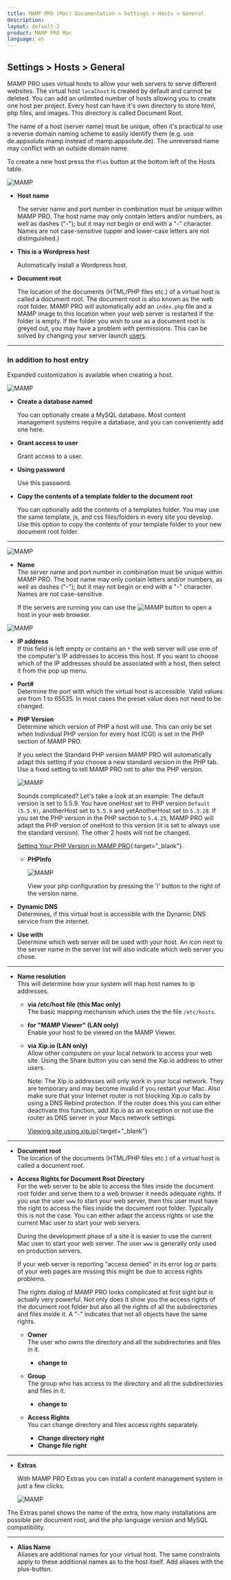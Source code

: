 ```yaml
---
title: MAMP PRO (Mac) Documentation > Settings > Hosts > General
description: 
layout: default-2
product: MAMP PRO Mac
language: en
---
```


## Settings > Hosts > General

MAMP PRO uses virtual hosts to allow your web servers to serve different websites. The virtual host `localhost` is created by default and cannot be deleted. You can add an unlimited number of hosts allowing you to create one host per project. Every host can have it's own directory to store html, php files, and images. This directory is called Document Root.

The name of a host (server name) must be unique, often it's practical to use a reverse domain naming scheme to easily identify them (e.g. use de.appsolute.mamp instead of mamp.appsolute.de). The unreversed name may conflict with an outside domain name. 

To create a new host press the `Plus` button at the bottom left of the Hosts table.

![MAMP](/en/MAMP-PRO-Mac_5/Settings/Hosts/General/OpenHost.png)

*  **Host name**

   The server name and port number in combination must be unique within MAMP PRO.
   The host name may only contain letters and/or numbers, as well as dashes ("-");
   but it may not begin or end with a "-" character.
   Names are not case-sensitive (upper and lower-case letters are not distinguished.)
   
*  **This is a Wordpress host**

   Automatically install a Wordpress host.


*  **Document root**

   The location of the documents (HTML/PHP files etc.) of a virtual host is called a document root. The document root is also known as the web root folder. MAMP PRO will automatically add an `index.php` file and a MAMP image to this location when your web server is restarted if the folder is empty. If the folder you wish to use as a document root is greyed out, you may have a problem with permissions. This can be solved by changing your server launch [users](../../../Troubleshooting/General/General4). 

---

### In addition to host entry

Expanded customization is available when creating a host.

![MAMP](/en/MAMP-PRO-Mac_5/Settings/Hosts/General/openHostExtended.png)

*  **Create a database named**

   You can optionally create a MySQL database. Most content management systems require a database, and you can conveniently add one here.
   
*  **Grant access to user**

   Grant access to a user.
   
*  **Using password**

   Use this password.


*  **Copy the contents of a template folder to the document root**

   You can optionally add the contents of a templates folder. You may use the same template, js, and css files/folders in every site you develop. Use this option to copy the contents of your template folder to your new document root folder.

---

![MAMP](/en/MAMP-PRO-Mac_5/Settings/Hosts/General/General.png)

<a name="open_host"></a>

*  **Name**  
   The server name and port number in combination must be unique within MAMP PRO.
   The host name may only contain letters and/or numbers, as well as dashes ("-");
   but it may not begin or end with a "-" character.
   Names are not case-sensitive.

   If the servers are running you can use the ![MAMP](/en/MAMP-PRO-Mac/First-Steps/BlackArrow.png) button to open a host in your web browser.

  ![MAMP](/en/MAMP-PRO-Mac/Settings/Hosts/General/Browsers.png)

*  **IP address**  
   If this field is left empty or contains an `*` the web server will use one of the computer's IP addresses to access this host.
   If you want to choose which of the IP addresses should be associated with a host, then select it from the pop up menu.

*  **Port#**  
   Determine the port with which the virtual host is accessible. Valid values are from 1 to 65535.
   In most cases the preset value does not need to be changed.

<a name="setting_php_version"></a> 

*  **PHP Version**  
   Determine which version of PHP a host will use. This can only be set when Individual PHP version
   for every host (CGI) is set in the PHP section of MAMP PRO.

   If you select the Standard PHP version MAMP PRO will automatically adapt this setting if you choose
   a new standard version in the PHP tab. Use a fixed setting to tell MAMP PRO not to alter the PHP version.
   
      ![MAMP](/en/MAMP-PRO-Mac/Settings/Hosts/General/PHP.png)

   Sounds complicated? Let's take a look at an example: The default version is set to 5.5.9. You have oneHost
   set to PHP version `Default (5.5.9)`, anotherHost set to `5.5.9` and yetAnotherHost set to `5.3.28`.
   If you set the PHP version in the PHP section to `5.4.25`, MAMP PRO will adapt the PHP version of oneHost
   to this version (it is set to always use the standard version). The other 2 hosts will not be changed.
  
     <i class="fa fa-play-circle-o fa-lg" aria-hidden="true"></i> [Setting Your PHP Version in MAMP              PRO](https://www.youtube.com/watch?v=fsOWq9k_OAc){:target="_blank"}.
     
     <a name="php_info_access_button"></a> 

      *  **PHPInfo**
      
         ![MAMP](/en/MAMP-PRO-Mac/Settings/Hosts/General/phpInfo.png)
      
         View your php configuration by pressing the 'i' button to the right of the version name.
      
*  **Dynamic DNS**  
   Determines, if this virtual host is accessible with the Dynamic DNS service from the internet.

*  **Use with**  
    Determine which web server will be used with your host. An icon next to the server name in the server list will also indicate which web server you chose.

---

<a name="mamp_viewer"></a> 

*  **Name resolution**  
   This will determine how your system will map host names to ip addresses.

    *  **via /etc/host file (this Mac only)**  
       The basic mapping mechanism which uses the the file `/etc/hosts`.
       
    *  **for "MAMP Viewer" (LAN only)**  
         Enable your host to be viewed on the MAMP Viewer.

    *  **via Xip.io (LAN only)**  
       Allow other computers on your local network to access your web site.
       Using the Share button you can send the Xip.io address to other users.
      
         <div class="alert" role="alert">
         Note: The Xip.io addresses will only work in your local network. They are temporary and may become invalid
         if you restart your Mac. Also make sure that your Internet router is not blocking Xip.io calls by using a DNS     Rebind protection. If the router does this you can either deactivate this function, add Xip.io as an exception or not use the router as DNS server in your Macs network settings.
         </div>
      
         <i class="fa fa-play-circle-o fa-lg" aria-hidden="true"></i> [Viewing site using xip.io](https://www.youtube.com/watch?v=sYHPYCDvU1Q){:target="_blank"}
         
---

*  **Document root**  
   The location of the documents (HTML/PHP files etc.) of a virtual host is called a document root.

*  **Access Rights for Document Root Directory**  
   For the web server to be able to access the files inside the document root folder and serve them to a web browser it needs adequate rights.
   If you use the user `www` to start your web server, then this user must have the right to access the files inside the document root folder. Typically this is not the case. You can either adapt the access rights or use the current Mac user to start your web servers.

   During the development phase of a site it is easier to use the current Mac user to start your web server.
   The user `www` is generally only used on production servers.

   If your web server is reporting "access denied" in its error log or parts of your web pages are missing this might be due to access rights problems.

   The rights dialog of MAMP PRO looks complicated at first sight but is actually very powerful. Not only does it show you
   the access rights of the document root folder but also all the rights of all the subdirectories and files inside it.
   A "-" indicates that not all objects have the same rights.

    *  **Owner**  
       The user who owns the directory and all the subdirectories and files in it.
       *  **change to**  

    *  **Group**  
       The group who has access to the directory and all the subdirectories and files in it.
       *  **change to**  

    *  **Access Rights**  
       You can change directory and files access rights separately.
       *  **Change directory right**
       *  **Change file right**  

---

*  **Extras** 

   With MAMP PRO Extras you can install a content management system in just a few clicks.

   ![MAMP](/en/MAMP-PRO-Mac_5/Settings/Hosts/General/Extras.png)

The Extras panel shows the name of the extra, how many installations are possible per document root, and the php language version and MySQL compatibility.

---

*  **Alias Name**  
   Aliases are additional names for your virtual host. The same constraints apply to these additional names as to the host itself. Add aliases with the plus-button.
   

   
